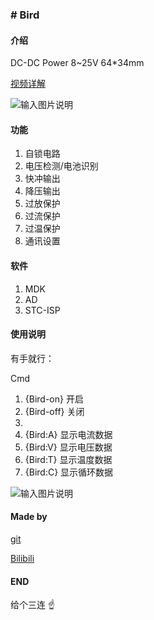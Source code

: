 ### # Bird


#### 介绍
DC-DC Power
8~25V
64*34mm

[视频详解](https://www.bilibili.com/video/BV1XU4y1b7m1#reply4472232643)

![输入图片说明](https://images.gitee.com/uploads/images/2021/0426/202740_1b146235_7821111.jpeg "Bird.jpg")

#### 功能
1. 自锁电路 
2. 电压检测/电池识别 
3. 快冲输出 
4. 降压输出 
5. 过放保护 
6. 过流保护 
7. 过温保护 
8. 通讯设置 


#### 软件

1.  MDK
2.  AD
3.  STC-ISP

#### 使用说明

有手就行：

Cmd

1. {Bird-on}		开启
1. {Bird-off}		关闭
1. 
1. {Bird:A}			显示电流数据
1. {Bird:V}			显示电压数据
1. {Bird:T}			显示温度数据
1. {Bird:C}			显示循环数据


![输入图片说明](https://images.gitee.com/uploads/images/2021/0426/202924_431db90c_7821111.png "9600.png")


#### Made by
[git](http://gitee.com/Swiper_witty)

[Bilibili](http://space.bilibili.com/102898291)
#### END

给个三连 :point_up: 
